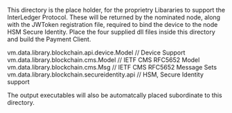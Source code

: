 
This directory is the place holder, for the proprietry Libararies to support the InterLedger Protocol.
These will be returned by the nominated node, along with the JWToken registration file, required to bind the device to the node HSM Secure Identity.
Place the four supplied dll files inside this directory and build the Payment Client.

vm.data.library.blockchain.api.device.Model // Device Support
vm.data.library.blockchain.cms.Model        // IETF CMS RFC5652 Model
vm.data.library.blockchain.cms.Msg          // IETF CMS RFC5652 Message Sets
vm.data.library.blockchain.secureidentity.api  // HSM, Secure Identity support

The output executables will also be automatcally placed subordinate to this directory.
